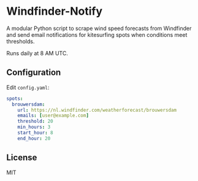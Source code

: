# Windfinder-Notify

A modular Python script to scrape wind speed forecasts from Windfinder and send email notifications for kitesurfing spots when conditions meet thresholds.

Runs daily at 8 AM UTC.

## Configuration
Edit `config.yaml`:
```yaml
spots:
  brouwersdam:
    url: https://nl.windfinder.com/weatherforecast/brouwersdam
    emails: [user@example.com]
    threshold: 20
    min_hours: 3
    start_hour: 8
    end_hour: 20
```

## License
MIT